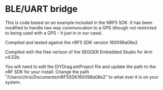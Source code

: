 # BLE/UART bridge
This is code based on an example included in the NRF5 SDK.  It has been modified to handle two way communcation to a GPS (though not restricted to being used with a GPS - It just in in our case).

Compiled and tested against the nRF5 SDK version 160098a08e2

Compiled with the free verison of the SEGGER Embedded Studio for Arm v4.52b.

You will need to edit the DIYDrag.emProject file and update the path to the nRF SDK for your install.  Change the path "/Users/chris/Documents/nRF5SDK160098a08e2" to what ever it is on your system.
